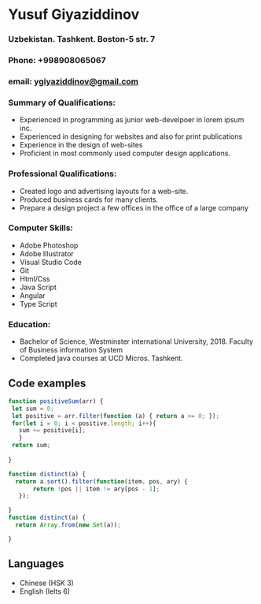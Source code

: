 # Yusuf Giyaziddinov

### Uzbekistan. Tashkent. Boston-5 str. 7
### Phone: +998908065067 
### email: ygiyaziddinov@gmail.com

### Summary of Qualifications:
- Experienced in programming as junior web-develpoer in lorem ipsum inc.
- Experienced in designing for websites and also for print publications
- Experience in the design of web-sites
- Proficient in most commonly used computer design applications.

### Professional Qualifications:
- Created logo and advertising layouts for a web-site.
- Produced business cards for many clients.
- Prepare a design project a few offices in the office of a large company

### Computer Skills:
- Adobe Photoshop
- Adobe Illustrator
- Visual Studio Code
- Git
- Html/Css
- Java Script
- Angular
- Type Script

### Education:
- Bachelor of Science, Westminster international University, 2018.
Faculty of Business information System
- Сompleted java courses at UCD Micros. Tashkent.

## Code examples 
 ```javascript
function positiveSum(arr) {
  let sum = 0;
  let positive = arr.filter(function (a) { return a >= 0; });
  for(let i = 0; i < positive.length; i++){
    sum += positive[i];
    }
  return sum;
  
}

function distinct(a) {
   return a.sort().filter(function(item, pos, ary) {
        return !pos || item != ary[pos - 1];
    });

}
function distinct(a) {
   return Array.from(new Set(a));

}
```
## Languages
- Chinese (HSK 3)
- English (Ielts 6)